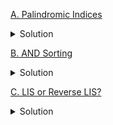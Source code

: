 [A. Palindromic Indices](https://codeforces.com/contest/1682/problem/A)

<details><summary>Solution</summary>

![](https://github.com/archishmanghos/code-images/blob/master/Codeforces/793/A.png)

</details>


[B. AND Sorting](https://codeforces.com/contest/1682/problem/B)

<details><summary>Solution</summary>

![](https://github.com/archishmanghos/code-images/blob/master/Codeforces/793/B.png)

</details>


[C. LIS or Reverse LIS?](https://codeforces.com/contest/1682/problem/C)

<details><summary>Solution</summary>

![](https://github.com/archishmanghos/code-images/blob/master/Codeforces/793/C.png)

</details>